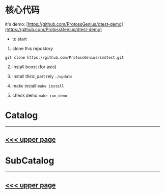 # 核心代码

it's demo: [https://github.com/ProtossGenius/dtest-demo](https://github.com/ProtossGenius/dtest-demo)

- to start
1. clone this repostory


`git clone https://github.com/ProtossGenius/smdtest.git`

2. install boost (for asio)

3. install third\_part rely
`./update`

4. make install
`make install`

5. check demo
`make run_demo`

# Catalog
---
[<<< upper page](../README.md)
---

# SubCatalog

---
[<<< upper page](../README.md)
---
